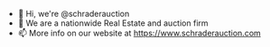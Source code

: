 - 👋 Hi, we're @schraderauction
- 🌱 We are a nationwide Real Estate and auction firm
- 📫 More info on our website at https://www.schraderauction.com

